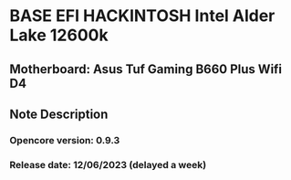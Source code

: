 # BASE EFI HACKINTOSH Intel Alder Lake 12600k
## Motherboard: Asus Tuf Gaming B660 Plus Wifi D4
## Note	Description
### Opencore version: 0.9.3
### Release date: 12/06/2023 (delayed a week)

